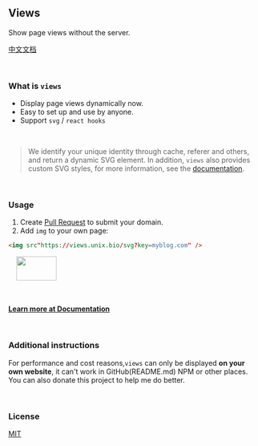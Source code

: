 ## Views

Show page views without the server.

[中文文档](./README_CN.md)

<br/>

### What is `views`

- Display page views dynamically now.
- Easy to set up and use by anyone.
- Support `svg` / `react hooks`

<br/>

> We identify your unique identity through cache, referer and others, and return a dynamic SVG element.
> In addition, `views` also provides custom SVG styles, for more information, see the [documentation](https://views-docs.unix.bio).

<br/>

### Usage

1. Create [Pull Request](https://github.com/unix/views/pulls) to submit your domain.
2. Add `img` to your own page:

```html
<img src"https://views.unix.bio/svg?key=myblog.com" />
```

&nbsp;&nbsp;&nbsp;&nbsp;<img width="80" height="48" src="https://views.unix.bio/svg?key=myblog.com" />

<br/>

**[Learn more at Documentation](https://views-docs.unix.bio)**

<br/>

### Additional instructions

For performance and cost reasons,`views` can only be displayed **on your own website**,
it can't work in GitHub(README.md) NPM or other places. You can also donate this project to help me do better.

<br/>

### License

[MIT](./LICENSE)
